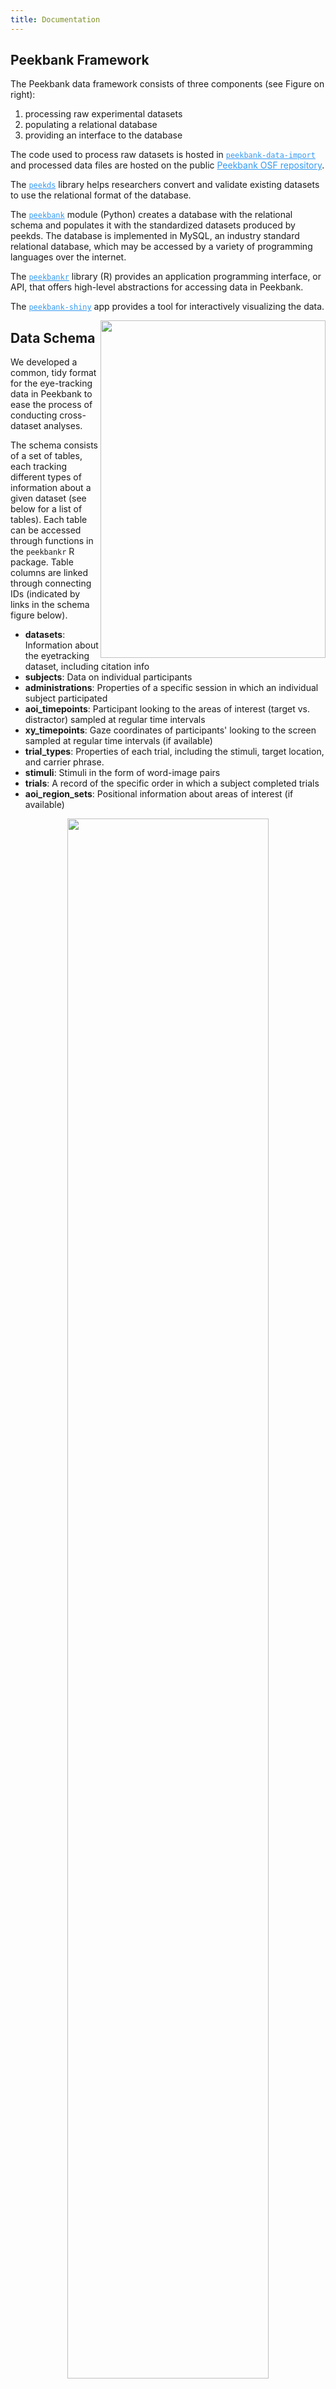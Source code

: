 ```yaml
---
title: Documentation
---
```


<div class="col-md-8" markdown="1">

## Peekbank Framework

The Peekbank data framework consists of three components (see Figure on right): 

1. processing raw experimental datasets
2. populating a relational database
3. providing an interface to the database 

The code used to process raw datasets is hosted in <a target="_blank" href="https://github.com/langcog/peekbank-data-import" style="color:#3399f3"><code>peekbank-data-import</code></a> and processed data files are hosted on the public <a target="_blank" href="https://osf.io/pr6wu/" style="color:#3399f3">Peekbank OSF repository</a>.

The <a target="_blank" href="https://github.com/langcog/peekds" style="color:#3399f3"><code>peekds</code></a> library helps researchers convert and validate existing datasets to use the relational format of the database.

The <a target="_blank" href="https://github.com/langcog/peekbank" style="color:#3399f3"><code>peekbank</code></a> module (Python) creates a database with the relational schema and populates it with the standardized datasets produced by peekds. 
The database is implemented in MySQL, an industry standard relational database, which may be accessed by a variety of programming languages over the internet. 

The <a target="_blank" href="https://langcog.github.io/peekbankr/index.html" style="color:#3399f3"><code>peekbankr</code></a> library (R) provides an application programming interface, or API, that offers high-level abstractions for accessing data in Peekbank.

The <a target="_blank" href="https://github.com/langcog/peekbank-shiny" style="color:#3399f3"><code>peekbank-shiny</code></a> app provides a tool for interactively visualizing the data.

</div>

<div class="col-md-4" markdown="1">
<img width="360" align="right" height="540" display="block" margin-left="auto" margin-right="auto" src="../../img/peekbankflowchartv6.png">
</div>

<div class="col-md-12" markdown="1">

## Data Schema

We developed a common, tidy format for the eye-tracking data in Peekbank to ease the process of conducting cross-dataset analyses.

The schema consists of a set of tables, each tracking different types of information about a given dataset (see below for a list of tables). Each table can be accessed through functions in the <code>peekbankr</code> R package. Table columns are linked through connecting IDs (indicated by links in the schema figure below).

- **datasets**: Information about the eyetracking dataset, including citation info
- **subjects**: Data on individual participants
- **administrations**: Properties of a specific session in which an individual subject participated
- **aoi_timepoints**: Participant looking to the areas of interest (target vs. distractor) sampled at regular time intervals
- **xy_timepoints**: Gaze coordinates of participants' looking to the screen sampled at regular time intervals (if available)
- **trial_types**: Properties of each trial, including the stimuli, target location, and carrier phrase.
- **stimuli**: Stimuli in the form of word-image pairs
- **trials**: A record of the specific order in which a subject completed trials
- **aoi_region_sets**: Positional information about areas of interest (if available)

</div>

<p align="center"><img width="80%" src="../../img/schema_3.png"></p>

## Data Codebook

The codebook for individual columns in Peekbank data columns can be found in the table below (<a href="https://docs.google.com/spreadsheets/d/e/2PACX-1vR4AiOkIzIMbb2C9ksCpu6aWqYaIEiA72voek4y_05y9eY9J6XS5tLhnHZ5xnDk9LxKihicd0gN9BZY/pubhtml" target="_blank">link</a>):

<iframe src="
https://docs.google.com/spreadsheets/d/e/2PACX-1vR4AiOkIzIMbb2C9ksCpu6aWqYaIEiA72voek4y_05y9eY9J6XS5tLhnHZ5xnDk9LxKihicd0gN9BZY/pubhtml?widget=false&amp;headers=false&chrome=false" style="height: 300px; width: 100%; border: none; position:relative"></iframe> 


## Links to main repositories and tools

The Peekbank project consists of the following repositories and tools.

- Peekbank OSF repository, containing raw and standardized datasets: <a target="_blank" href="https://osf.io/pr6wu/" style="color:#3399f3">https://osf.io/pr6wu/</a>
- <code>peekbank-data-import</code>, Peekbank data import scripts: <a target="_blank" href="https://github.com/langcog/peekbank-data-import" style="color:#3399f3">https://github.com/langcog/peekbank-data-import</a>
- <code>peekds</code>, Peekbank data standard and data import functions: <a target="_blank" href="https://github.com/langcog/peekds" style="color:#3399f3">https://github.com/langcog/peekds</a>
- <code>peekbankr</code>, R package for accessing the database: <a target="_blank" href="https://github.com/langcog/peekbankr" style="color:#3399f3">https://github.com/langcog/peekbankr</a>
- <code>peekbank</code>, Peekbank database management: <a target="_blank" href="https://github.com/langcog/peekbank" style="color:#3399f3">https://github.com/langcog/peekbank</a>
- <code>peekbank-shiny</code>, interactive data visualizations using Shiny: <a target="_blank" href="https://github.com/langcog/peekbank-shiny" style="color:#3399f3">https://github.com/langcog/peekbank-shiny</a>
- <code>peekbank-website</code>, code for website frontend: <a target="_blank" href="https://github.com/langcog/peekbank-website" style="color:#3399f3">https://github.com/langcog/peekbank-website</a>

Peekbank is open source and under active development. If you run encounter a problem, please file an issue in the GitHub Issues page of the appropriate repository.

If you would like to contact us directly, email us at peekbank-dev[at]lists.stanford.edu.
